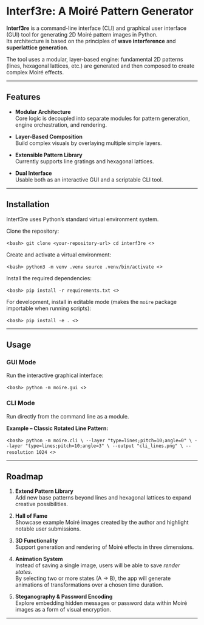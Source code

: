 # Interf3re: A Moiré Pattern Generator

**Interf3re** is a command-line interface (CLI) and graphical user interface (GUI) tool for generating 2D Moiré pattern images in Python.  
Its architecture is based on the principles of **wave interference** and **superlattice generation**.

The tool uses a modular, layer-based engine: fundamental 2D patterns (lines, hexagonal lattices, etc.) are generated and then composed to create complex Moiré effects.

---

## Features

- **Modular Architecture**  
  Core logic is decoupled into separate modules for pattern generation, engine orchestration, and rendering.

- **Layer-Based Composition**  
  Build complex visuals by overlaying multiple simple layers.

- **Extensible Pattern Library**  
  Currently supports line gratings and hexagonal lattices.

- **Dual Interface**  
  Usable both as an interactive GUI and a scriptable CLI tool.

---

## Installation

Interf3re uses Python’s standard virtual environment system.

Clone the repository:

<```bash>
git clone <your-repository-url>
cd interf3re
<```>

Create and activate a virtual environment:

<```bash>
python3 -m venv .venv
source .venv/bin/activate
<```>

Install the required dependencies:

<```bash>
pip install -r requirements.txt
<```>

For development, install in editable mode (makes the `moire` package importable when running scripts):

<```bash>
pip install -e .
<```>

---

## Usage

### GUI Mode

Run the interactive graphical interface:

<```bash>
python -m moire.gui
<```>

### CLI Mode

Run directly from the command line as a module.

**Example – Classic Rotated Line Pattern:**

<```bash>
python -m moire.cli \
  --layer "type=lines;pitch=10;angle=0" \
  --layer "type=lines;pitch=10;angle=3" \
  --output "cli_lines.png" \
  --resolution 1024
<```>

---

## Roadmap

1. **Extend Pattern Library**  
   Add new base patterns beyond lines and hexagonal lattices to expand creative possibilities.

2. **Hall of Fame**  
   Showcase example Moiré images created by the author and highlight notable user submissions.

3. **3D Functionality**  
   Support generation and rendering of Moiré effects in three dimensions.

4. **Animation System**  
   Instead of saving a single image, users will be able to save *render states*.  
   By selecting two or more states (A → B), the app will generate animations of transformations over a chosen time duration.

5. **Steganography & Password Encoding**  
   Explore embedding hidden messages or password data within Moiré images as a form of visual encryption.

---
